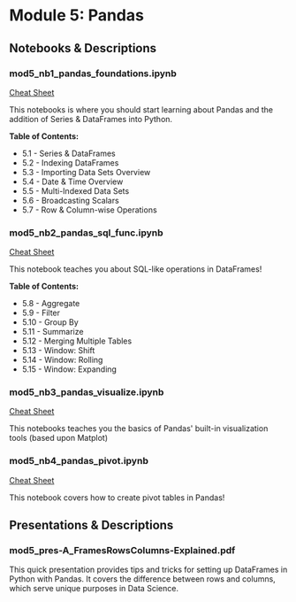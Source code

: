 # Module 5: Pandas
## Notebooks & Descriptions

### mod5_nb1_pandas_foundations.ipynb

[Cheat Sheet]()

This notebooks is where you should start learning about Pandas and the addition of Series & DataFrames into Python.

**Table of Contents:**
- 5.1 - Series & DataFrames
- 5.2 - Indexing DataFrames
- 5.3 - Importing Data Sets Overview
- 5.4 - Date & Time Overview
- 5.5 - Multi-Indexed Data Sets
- 5.6 - Broadcasting Scalars
- 5.7 - Row & Column-wise Operations

### mod5_nb2_pandas_sql_func.ipynb

[Cheat Sheet]()

This notebook teaches you about SQL-like operations in DataFrames!

**Table of Contents:**
- 5.8  - Aggregate
- 5.9  - Filter
- 5.10 - Group By
- 5.11 - Summarize
- 5.12 - Merging Multiple Tables
- 5.13 - Window: Shift
- 5.14 - Window: Rolling
- 5.15 - Window: Expanding

### mod5_nb3_pandas_visualize.ipynb

[Cheat Sheet]()

This notebooks teaches you the basics of Pandas' built-in visualization tools (based upon Matplot)

### mod5_nb4_pandas_pivot.ipynb

[Cheat Sheet]()

This notebook covers how to create pivot tables in Pandas!

## Presentations & Descriptions

### mod5_pres-A_FramesRowsColumns-Explained.pdf

This quick presentation provides tips and tricks for setting up DataFrames in Python with Pandas. It covers the difference between rows and columns, which serve unique purposes in Data Science.

